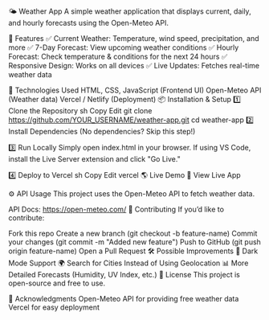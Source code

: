🌤 Weather App
A simple weather application that displays current, daily, and hourly forecasts using the Open-Meteo API.

<!-- Add a screenshot of your app -->

🚀 Features
✅ Current Weather: Temperature, wind speed, precipitation, and more
✅ 7-Day Forecast: View upcoming weather conditions
✅ Hourly Forecast: Check temperature & conditions for the next 24 hours
✅ Responsive Design: Works on all devices
✅ Live Updates: Fetches real-time weather data

🔧 Technologies Used
HTML, CSS, JavaScript (Frontend UI)
Open-Meteo API (Weather data)
Vercel / Netlify (Deployment)
📦 Installation & Setup
1️⃣ Clone the Repository
sh
Copy
Edit
git clone https://github.com/YOUR_USERNAME/weather-app.git
cd weather-app
2️⃣ Install Dependencies
(No dependencies? Skip this step!)

3️⃣ Run Locally
Simply open index.html in your browser. If using VS Code, install the Live Server extension and click "Go Live."

4️⃣ Deploy to Vercel
sh
Copy
Edit
vercel
🌎 Live Demo
🔗 View Live App

⚙️ API Usage
This project uses the Open-Meteo API to fetch weather data.

API Docs: https://open-meteo.com/
🤝 Contributing
If you’d like to contribute:

Fork this repo
Create a new branch (git checkout -b feature-name)
Commit your changes (git commit -m "Added new feature")
Push to GitHub (git push origin feature-name)
Open a Pull Request
🛠 Possible Improvements
🌙 Dark Mode Support
🌍 Search for Cities Instead of Using Geolocation
📊 More Detailed Forecasts (Humidity, UV Index, etc.)
📜 License
This project is open-source and free to use.

🎉 Acknowledgments
Open-Meteo API for providing free weather data
Vercel for easy deployment
